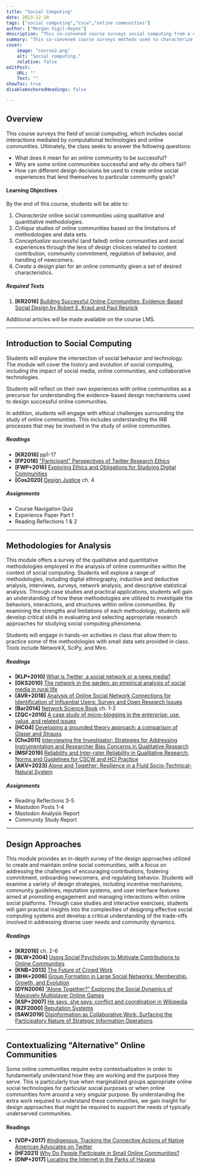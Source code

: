 ```yaml
---
title: "Social Computing" 
date: 2023-12-10
tags: ["social computing","cscw","online communities"]
author: ["Morgan Vigil-Hayes"]
description: "This co-convened course surveys social computing from a computer science and HCI perspective." 
summary: "This co-convened course surveys methods used to characterize online communities as well as design methods and technologies used to create online communities." 
cover:
    image: "course2.png"
    alt: "Social computing."
    relative: false
editPost:
    URL: ""
    Text: ""
showToc: true
disableAnchoredHeadings: false

---
```


## Overview

This course surveys the field of social computing, which includes social interactions mediated by computational technologies and online communities. Ultimately, the class seeks to answer the following questions:

+ What does it mean for an online community to be successful?
+ Why are some online communities successful and why do others fail?
+ How can different design decisions be used to create online social experiences that lend themselves to particular community goals?

#### Learning Objectives
By the end of this course, students will be able to:

1. _Characterize_ online social communities using qualitative and quantitative methodologies.
2. _Critique_ studies of online communities based on the limitations of methodologies and data sets.
3. _Conceptualize_ successful (and failed) online communities and social experiences through the lens of design choices related to content contribution, community commitment, regulation of behavior, and handling of newcomers.
4. _Create_ a design plan for an online community given a set of desired characteristics.

##### Required Texts

1. **[KR2016]** [Building Successful Online Communities: Evidence-Based Social Design by Robert E. Kraut and Paul Resnick](https://direct.mit.edu/books/book/2912/Building-Successful-Online-CommunitiesEvidence)

Additional articles will be made available on the course LMS.

---

## Introduction to Social Computing

Students will explore the intersection of social behavior and technology. The module will cover the history and evolution of social computing, including the impact of social media, online communities, and collaborative technologies.

Students will reflect on their own experiences with online communities as a precursor for understanding the evidence-based design mechanisms used to design successful online communities. 

In addition, students will engage with ethical challenges surrounding the study of online communities. This includes understanding the IRB processes that may be involved in the study of online communities. 

##### Readings
+ **[KR2016]** pp1-17
+ **[FP2018]** ["Participant" Perspectives of Twitter Research Ethics](
https://doi.org/10.1177/20563051187633)
+ **[FWP+2016]** [Exploring Ethics and Obligations for Studying Digital Communities](https://doi.org/10.1145/2957276.2996293)
+ **[Cos2020]** [Design Justice](https://mitpress.mit.edu/9780262043458/design-justice/) ch. 4

##### Assignments

+ Course Navigation Quiz
+ Experience Paper Part 1
+ Reading Reflections 1 & 2

---

## Methodologies for Analysis

This module offers a survey of the qualitative and quantitative methodologies employed in the analysis of online communities within the context of social computing. Students will explore a range of methodologies, including digital ethnography, inductive and deductive analysis, interviews, surveys, network analysis, and descriptive statistical analysis. Through case studies and practical applications, students will gain an understanding of how these methodologies are utilized to investigate the behaviors, interactions, and structures within online communities. By examining the strengths and limitations of each methodology, students will develop critical skills in evaluating and selecting appropriate research approaches for studying social computing phenomena.

Students will engage in hands-on activities in class that allow them to practice some of the methodologies with small data sets provided in class. Tools include NetworkX, SciPy, and Miro.


##### Readings

+ **[KLP+2010]** [What is Twitter, a social network or a news media?](https://doi.org/10.1145/1772690.1772751)
+ **[GKS2010]** [The network in the garden: an empirical analysis of social media in rural life](https://doi.org/10.1145/1357054.1357304)
+ **[AVR+2018]** [Analysis of Online Social Network Connections for Identification of Influential Users: Survey and Open Research Issues](https://doi.org/10.1145/3155897)
+ **[Bar2014]** [Network Science Book](http://networksciencebook.com/) ch. 1-2
+ **[ZQC+2010]** [A case study of micro-blogging in the enterprise: use, value, and related issues](https://doi.org/10.1145/1753326.1753346)
+ **[HC04]** [Developing a grounded theory approach: a comparison of Glaser and Strauss](https://doi.org/10.1016/S0020-7489(03)00113-5)
+ **[Che2011]** [Interviewing the Investigator: Strategies for Addressing Instrumentation and Researcher Bias Concerns in Qualitative Research
](https://eric.ed.gov/?id=EJ914046)
+ **[MSF2019]** [Reliability and Inter-rater Reliability in Qualitative Research: Norms and Guidelines for CSCW and HCI Practice](https://doi.org/10.1145/3359174)
+ **[AKV+2023]** [Alone and Together: Resilience in a Fluid Socio-Technical-Natural System](https://dl.acm.org/doi/abs/10.1145/3579457)

##### Assignments

+ Reading Reflections 3-5
+ Mastodon Posts 1-4
+ Mastodon Analysis Report
+ Community Study Report

---

## Design Approaches
This module provides an in-depth survey of the design approaches utilized to create and maintain online social communities, with a focus on addressing the challenges of encouraging contributions, fostering commitment, onboarding newcomers, and regulating behavior. Students will examine a variety of design strategies, including incentive mechanisms, community guidelines, reputation systems, and user interface features aimed at promoting engagement and managing interactions within online social platforms. Through case studies and interactive exercises, students will gain practical insights into the complexities of designing effective social computing systems and develop a critical understanding of the trade-offs involved in addressing diverse user needs and community dynamics.

##### Readings
+ **[KR2016]** ch. 2-6
+ **[BLW+2004]** [Using Social Psychology to Motivate Contributions to Online Communities](https://doi.org/10.1111/j.1083-6101.2005.tb00273.x)
+ **[KNB+2013]** [The Future of Crowd Work](https://doi.org/10.1145/2441776.2441923)
+ **[BHK+2006]** [Group Formation in Large Social Networks: Membership, Growth, and Evolution](https://doi.org/10.1145/1150402.1150412)
+ **[DYN2006]** [“Alone Together?” Exploring the Social Dynamics of Massively Multiplayer Online Games](https://doi.org/10.1145/1124772.1124834)
+ **[KSP+2007]** [He says, she says: conflict and coordination in Wikipedia](https://doi.org/10.1145/1240624.1240698)
+ **[RZF2000]** [Reputation Systems](https://dl.acm.org/doi/pdf/10.1145/355112.355122)
+ **[SAW2019]** [Disinformation as Collaborative Work: Surfacing the Participatory Nature of Strategic Information Operations](https://doi.org/10.1145/3359229)

---

## Contextualizing "Alternative" Online Communities

Some online communities require extra contextualization in order to fundamentally understand how they are working and the purpose they serve. This is particularly true when marginalized groups appropriate online social technologies for particular social purposes or when online communities form around a very singular purpose. By understanding the extra work required to understand these communities, we gain insight for design approaches that might be required to support the needs of typically underserved communities. 

#### Readings

+ **[VDP+2017]** [#Indigenous: Tracking the Connective Actions of Native American Advocates on Twitter](https://doi.org/10.1145/2998181.2998194)
+ **[HF2021]** [Why Do People Participate in Small Online Communities?](4t7t9ps6:0//6doi.org/10.1145/3479606)
+ **[DNP+2017]** [Locating the Internet in the Parks of Havana](https://doi.org/10.1145/3025453.3025728)

